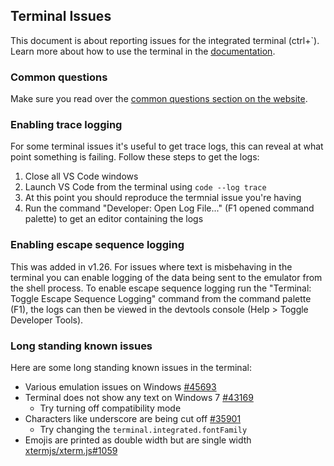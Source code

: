 ## Terminal Issues
This document is about reporting issues for the integrated terminal (ctrl+\`). Learn more about how to use the terminal in the [documentation](https://code.visualstudio.com/docs/editor/integrated-terminal).

### Common questions
Make sure you read over the [common questions section on the website](https://code.visualstudio.com/docs/editor/integrated-terminal#_common-questions).

### Enabling trace logging
For some terminal issues it's useful to get trace logs, this can reveal at what point something is failing. Follow these steps to get the logs:
1. Close all VS Code windows
2. Launch VS Code from the terminal using `code --log trace`
3. At this point you should reproduce the termnial issue you're having
4. Run the command "Developer: Open Log File..." (F1 opened command palette) to get an editor containing the logs

### Enabling escape sequence logging
This was added in v1.26.
For issues where text is misbehaving in the terminal you can enable logging of the data being sent to the emulator from the shell process. To enable escape sequence logging run the "Terminal: Toggle Escape Sequence Logging" command from the command palette (F1), the logs can then be viewed in the devtools console (Help &gt; Toggle Developer Tools).

### Long standing known issues
Here are some long standing known issues in the terminal:
- Various emulation issues on Windows [#45693](https://github.com/Microsoft/vscode/issues/45693)
- Terminal does not show any text on Windows 7 [#43169](https://github.com/Microsoft/vscode/issues/43169)
  - Try turning off compatibility mode
- Characters like underscore are being cut off [#35901](https://github.com/Microsoft/vscode/issues/35901)
  - Try changing the `terminal.integrated.fontFamily`
- Emojis are printed as double width but are single width [xtermjs/xterm.js#1059](https://github.com/xtermjs/xterm.js/issues/1059)
